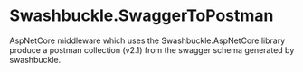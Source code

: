 # Swashbuckle.SwaggerToPostman
AspNetCore middleware which uses the Swashbuckle.AspNetCore library produce a postman collection (v2.1) from the swagger schema generated by swashbuckle. 
